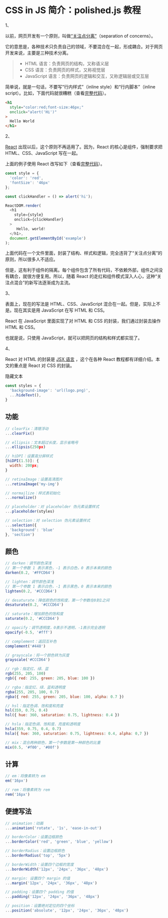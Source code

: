 # CSS in JS 简介：polished.js 教程

1、

以前，网页开发有一个原则，叫做[“关注点分离”](https://en.wikipedia.org/wiki/Separation_of_concerns#HTML.2C_CSS.2C_JavaScript)（separation of concerns）。

它的意思是，各种技术只负责自己的领域，不要混合在一起，形成耦合。对于网页开发来说，主要是三种技术分离。

> - HTML 语言：负责网页的结构，又称语义层
> - CSS 语言：负责网页的样式，又称视觉层
> - JavaScript 语言：负责网页的逻辑和交互，又称逻辑层或交互层

简单说，就是一句话，不要写“行内样式”（inline style）和“行内脚本”（inline script）。比如，下面代码就很糟糕（查看[完整代码](http://jsbin.com/wagizup/1/edit?html,output)）。

```html
<h1
  style="color:red;font-size:46px;"
  onclick="alert('Hi')"
>
  Hello World
</h1>
```

2、

[React](http://www.ruanyifeng.com/blog/2015/03/react.html) 出现以后，这个原则不再适用了。因为，React 的核心是组件，强制要求把 HTML、CSS、JavaScript 写在一起。

上面的例子使用 React 改写如下（查看[完整代码](http://jsbin.com/xicelin/1/edit?html,js,output)）。

```javascript
const style = {
  'color': 'red',
  'fontSize': '46px'
};

const clickHandler = () => alert('hi'); 

ReactDOM.render(
  <h1
    style={style}
    onclick={clickHandler}
  >
     Hello, world!
  </h1>,
  document.getElementById('example')
);
```

上面代码在一个文件里面，封装了结构、样式和逻辑，完全违背了“关注点分离”的原则，所以很多人不适应。

但是，这有利于组件的隔离。每个组件包含了所有代码，不依赖外部，组件之间没有耦合，就很方便复用。所以，随着 React 的走红和组件模式深入人心，这种“关注点混合”的新写法逐渐成为主流。

3、

表面上，现在的写法是 HTML、CSS、JavaScript 混合在一起。但是，实际上不是。现在其实是用 JavaScript 在写 HTML 和 CSS。

React 在 JavaScript 里面实现了对 HTML 和 CSS 的封装，我们通过封装去操作 HTML 和 CSS。

也就是说，只使用 JavaScript，就可以把网页的结构和样式都实现了。
 
4、

React 对 HTML 的封装是 [JSX 语言](https://jsx.github.io/) ，这个在各种 React 教程都有详细介绍。本文的重点是 React 对 CSS 的封装。

隐藏文本

```javascript
const styles = {
  'background-image': 'url(logo.png)',
  ...hideText(),
}
```

## 功能

```javascript
// clearFix：清理浮动
...clearFix()

// ellipsis：文本超过长度，显示省略号
...ellipsis(250px)

// hiDPI：设置高分屏样式
[hiDPI(1.5)]: {
  width: 200px;
}

// retinaImage：设置高清图片 
...retinaImage('my-img')

// normailize：样式表初始化
...normalize()

// placeholder：对 placeholder 伪元素设置样式
...placeholder(styles)

// selection：对 selection 伪元素设置样式
...selection({
  'background': 'blue'
}, 'section')
```

## 颜色

```javascript
// darken：调节颜色深浅
// 第一个参数 1 表示黑色，-1 表示白色，0 表示本来的颜色
darken(0.2, '#FFCD64')

// lighten：调节颜色深浅
// 第一个参数 1 表示白色，-1 表示黑色，0 表示本来的颜色
lighten(0.2, '#CCCD64')

// desaturate：降低颜色的饱和度，第一个参数在0到1之间
desaturate(0.2, '#CCCD64')

// saturate：增加颜色的饱和度 
saturate(0.2, '#CCCD64')

// opacify：调节透明度，0表示不透明，-1表示完全透明
opacify(-0.5, '#fff')

// complement：返回互补色
complement('#448')

// grayscale：将一个颜色转为灰度
grayscale('#CCCD64')

// rgb：指定红、绿、蓝
rgb(255, 205, 100)
rgb({ red: 255, green: 205, blue: 100 })

// rgba：指定红、绿、蓝和透明度
rgba(255, 205, 100, 0.7)
rgba({ red: 255, green: 205, blue: 100, alpha: 0.7 })

// hsl：指定色调、饱和度和亮度
hsl(359, 0.75, 0.4)
hsl({ hue: 360, saturation: 0.75, lightness: 0.4 })

// hsla：指定色调、饱和度、亮度和透明度
hsla(359, 0.75, 0.4, 0.7)
hsla({ hue: 360, saturation: 0.75, lightness: 0.4, alpha: 0,7 })

// mix：混合两种颜色，第一个参数是第一种颜色的比重
mix(0.5, '#f00', '#00f')
```

## 计算

```javascript
// em：将像素转为 em
em('16px')

// rem：将像素转为 rem
rem('16px')
```

## 便捷写法

```javascript
// animation：动画
...animation('rotate', '1s', 'ease-in-out')

// borderColor：设置边框颜色
...borderColor('red', 'green', 'blue', 'yellow')

// borderRadius：设置边框颜色
...borderRadius('top', '5px')

// borderWidth：设置四个边框的宽度
...borderWidth('12px', '24px', '36px', '48px')

// margin: 设置四个 margin 的值
...margin('12px', '24px', '36px', '48px')

// padding：设置四个 padding 的值
...padding('12px', '24px', '36px', '48px')

// position：设置绝对定位的四个坐标
...position('absolute', '12px', '24px', '36px', '48px')
```

